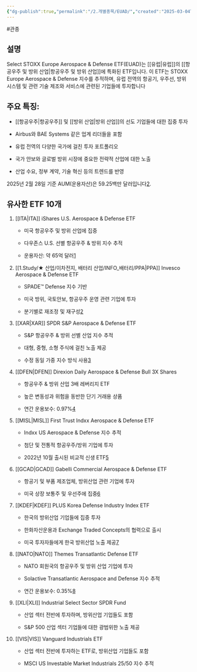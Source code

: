 ```yaml
---
{"dg-publish":true,"permalink":"/2.개별종목/EUAD/","created":"2025-03-04T21:50:34.433+09:00","updated":"2025-06-03T20:05:58.990+09:00"}
---
```


#관종

## 설명

Select STOXX Europe Aerospace & Defense ETF(EUAD)는 [[유럽\|유럽]]의 [[항공우주 및 방위 산업\|항공우주 및 방위 산업]]에 특화된 ETF입니다. 이 ETF는 STOXX Europe Aerospace & Defense 지수를 추적하며, 유럽 전역의 항공기, 우주선, 방위 시스템 및 관련 기술 제조와 서비스에 관련된 기업들에 투자합니다

## 주요 특징:

- [[항공우주\|항공우주]] 및 [[방위 산업\|방위 산업]]의 선도 기업들에 대한 집중 투자
    
- Airbus와 BAE Systems 같은 업계 리더들을 포함
    
- 유럽 전역의 다양한 국가에 걸친 투자 포트폴리오
    
- 국가 안보와 글로벌 방위 시장에 중요한 전략적 산업에 대한 노출
    
- 산업 수요, 정부 계약, 기술 혁신 등의 트렌드를 반영
    

2025년 2월 28일 기준 AUM(운용자산)은 59.25백만 달러입니다[2](https://www.tipranks.com/etf/euad).

## 유사한 ETF 10개

1. [[ITA\|ITA]] iShares U.S. Aerospace & Defense ETF
    
    - 미국 항공우주 및 방위 산업에 집중
        
    - 다우존스 U.S. 선별 항공우주 & 방위 지수 추적
        
    - 운용자산: 약 65억 달러[1](https://www.poems.com.sg/etf-screener/CBOEBZX-ITA/)
        
2. [[1.Study/★ 산업/이차전지, 배터리 산업/INFO_배터리/PPA\|PPA]] Invesco Aerospace & Defense ETF
    
    - SPADE™ Defense 지수 기반
        
    - 미국 방위, 국토안보, 항공우주 운영 관련 기업에 투자
        
    - 분기별로 재조정 및 재구성[2](https://www.invesco.com/us/financial-products/etfs/product-detail?audienceType=Investor&ticker=PPA)
        
3. [[XAR\|XAR]] SPDR S&P Aerospace & Defense ETF
    
    - S&P 항공우주 & 방위 선별 산업 지수 추적
        
    - 대형, 중형, 소형 주식에 걸친 노출 제공
        
    - 수정 동일 가중 지수 방식 사용[3](https://www.ssga.com/library-content/products/factsheets/etfs/us/factsheet-us-en-xar.pdf)
        
4. [[DFEN\|DFEN]] Direxion Daily Aerospace & Defense Bull 3X Shares
    
    - 항공우주 & 방위 산업 3배 레버리지 ETF
        
    - 높은 변동성과 위험을 동반한 단기 거래용 상품
        
    - 연간 운용보수: 0.97%[4](https://www.mutualfunds.com/etfs/dfen-direxion-dly-aerospace-def-bl-3x-shsetf/)
        
5. [[MISL\|MISL]] First Trust Indxx Aerospace & Defense ETF
    
    - Indxx US Aerospace & Defense 지수 추적
        
    - 첨단 및 전통적 항공우주/방위 기업에 투자
        
    - 2022년 10월 출시된 비교적 신생 ETF[5](https://www.ftportfolios.jp/api/LocalizationApi?culture=en-JP&returnUrl=%2Fetfs%2FMISL)
        
6. [[GCAD\|GCAD]] Gabelli Commercial Aerospace & Defense ETF
    
    - 항공기 및 부품 제조업체, 방위산업 관련 기업에 투자
        
    - 미국 상장 보통주 및 우선주에 집중[6](https://www.composer.trade/etf/GCAD)
        
7. [[KDEF\|KDEF]] PLUS Korea Defense Industry Index ETF
    
    - 한국의 방위산업 기업들에 집중 투자
        
    - 한화자산운용과 Exchange Traded Concepts의 협력으로 출시
        
    - 미국 투자자들에게 한국 방위산업 노출 제공[7](https://www.stocktitan.net/news/KDEF/exchange-traded-concepts-announces-launch-of-hanwha-asset-management-ckg80zjh7var.html)
        
8. [[NATO\|NATO]] Themes Transatlantic Defense ETF
    
    - NATO 회원국의 항공우주 및 방위 산업 기업에 투자
        
    - Solactive Transatlantic Aerospace and Defense 지수 추적
        
    - 연간 운용보수: 0.35%[8](https://www.poems.com.sg/etf-screener/NASDAQ-NATO/)
        
9. [[XLI\|XLI]] Industrial Select Sector SPDR Fund
    
    - 산업 섹터 전반에 투자하며, 방위산업 기업들도 포함
        
    - S&P 500 산업 섹터 기업들에 대한 광범위한 노출 제공
        
10. [[VIS\|VIS]] Vanguard Industrials ETF
    
    - 산업 섹터 전반에 투자하는 ETF로, 방위산업 기업들도 포함
        
    - MSCI US Investable Market Industrials 25/50 지수 추적